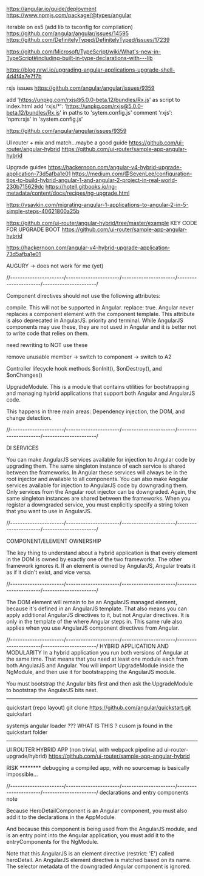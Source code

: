 https://angular.io/guide/deployment
https://www.npmjs.com/package/@types/angular

iterable on es5 (add lib to tsconfig for compilation)
https://github.com/angular/angular/issues/14595
https://github.com/DefinitelyTyped/DefinitelyTyped/issues/17239

https://github.com/Microsoft/TypeScript/wiki/What's-new-in-TypeScript#including-built-in-type-declarations-with---lib

https://blog.nrwl.io/upgrading-angular-applications-upgrade-shell-4d4f4a7e7f7b


rxjs issues
https://github.com/angular/angular/issues/9359

add 'https://unpkg.com/rxjs@5.0.0-beta.12/bundles/Rx.js' as script to index.html
add 'rxjs/*': 'https://unpkg.com/rxjs@5.0.0-beta.12/bundles/Rx.js' in paths to 'sytem.config.js'
comment 'rxjs': 'npm:rxjs' in 'system.config.js'

https://github.com/angular/angular/issues/9359



UI router + mix and match...maybe a good guide
https://github.com/ui-router/angular-hybrid
https://github.com/ui-router/sample-app-angular-hybrid

Upgrade guides
https://hackernoon.com/angular-v4-hybrid-upgrade-application-73d5afba1e01
https://medium.com/@SevenLee/configuration-tips-to-build-hybrid-angular-1-and-angular-2-project-in-real-world-230b715629dc
https://hotell.gitbooks.io/ng-metadata/content/docs/recipes/ng-upgrade.html

https://vsavkin.com/migrating-angular-1-applications-to-angular-2-in-5-simple-steps-40621800a25b


https://github.com/ui-router/angular-hybrid/tree/master/example KEY CODE FOR UPGRADE BOOT
https://github.com/ui-router/sample-app-angular-hybrid


https://hackernoon.com/angular-v4-hybrid-upgrade-application-73d5afba1e01

AUGURY -> does not work for me (yet)

//----------------------/----------------------/----------------------/----------------------/----------------------/

Component directives should not use the following attributes:

compile. This will not be supported in Angular.
replace: true. Angular never replaces a component element with the component template. This attribute is also deprecated in AngularJS.
priority and terminal. While AngularJS components may use these, they are not used in Angular and it is better not to write code that relies on them.

need rewriting to NOT use these


remove unusable member -> switch to component -> switch to A2

Controller lifecycle hook methods $onInit(), $onDestroy(), and $onChanges()



UpgradeModule. This is a module that contains utilities for bootstrapping and managing hybrid applications that support both Angular and AngularJS code.



This happens in three main areas: Dependency injection, the DOM, and change detection.


//----------------------/----------------------/----------------------/----------------------/----------------------/

DI SERVICES

You can make AngularJS services available for injection to Angular code by upgrading them. The same singleton instance of each service is shared between the frameworks. In Angular these services will always be in the root injector and available to all components.
You can also make Angular services available for injection to AngularJS code by downgrading them. Only services from the Angular root injector can be downgraded. Again, the same singleton instances are shared between the frameworks. When you register a downgraded service, you must explicitly specify a string token that you want to use in AngularJS.

//----------------------/----------------------/----------------------/----------------------/----------------------/

COMPONENT/ELEMENT OWNERSHIP

The key thing to understand about a hybrid application is that every element in the DOM is owned by exactly one of the two frameworks. The other framework ignores it. If an element is owned by AngularJS, Angular treats it as if it didn't exist, and vice versa.

//----------------------/----------------------/----------------------/----------------------/----------------------/


The DOM element <a-component> will remain to be an AngularJS managed element, because it's defined in an AngularJS template. That also means you can apply additional AngularJS directives to it, but not Angular directives. It is only in the template of the <a-component> where Angular steps in. This same rule also applies when you use AngularJS component directives from Angular.

//----------------------/----------------------/----------------------/----------------------/----------------------/
HYBRID APPLICATION AND MODULARITY
In a hybrid application you run both versions of Angular at the same time. That means that you need at least one module each from both AngularJS and Angular. You will import UpgradeModule inside the NgModule, and then use it for bootstrapping the AngularJS module.


You must bootstrap the Angular bits first and then ask the UpgradeModule to bootstrap the AngularJS bits next.

****************
quickstart (repo layout)
git clone https://github.com/angular/quickstart.git quickstart  


systemjs angular loader ??? WHAT IS THIS ? cusom js found in the quickstart folder


****************
UI ROUTER HYBRID APP (non trivial, with webpack pipeline ad ui-router-upgrade/hybrid)
https://github.com/ui-router/sample-app-angular-hybrid



RISK ********
debugging a compiled app, with no sourcemap is basically impossible...


//----------------------/----------------------/----------------------/----------------------/----------------------/
declarations and entry components note

Because HeroDetailComponent is an Angular component, you must also add it to the declarations in the AppModule.

And because this component is being used from the AngularJS module, and is an entry point into the Angular application, you must add it to the entryComponents for the NgModule.


Note that this AngularJS is an element directive (restrict: 'E') called heroDetail. An AngularJS element directive is matched based on its name. The selector metadata of the downgraded Angular component is ignored.